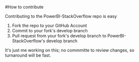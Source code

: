 #How to contribute

Contributing to the PowerBI-StackOverflow repo is easy

1. Fork the repo to your GitHub Account
2. Commit to your fork's develop branch
3. Pull request from your fork's develop branch to PowerBI-StackOverflow's develop branch

It's just me working on this; no commmitte to review changes, so turnaround will be fast.

